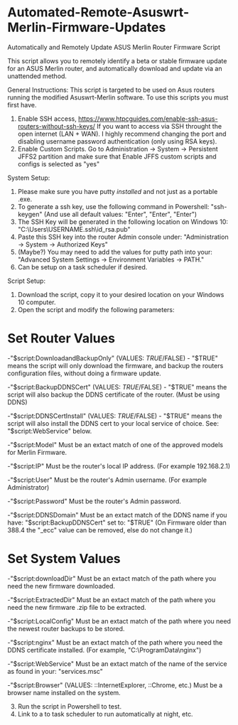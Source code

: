 # Automated-Remote-Asuswrt-Merlin-Firmware-Updates
Automatically and Remotely Update ASUS Merlin Router Firmware Script

This script allows you to remotely identify a beta or stable firmware update for an ASUS Merlin router, and automatically download and update via an unattended method.

General Instructions:
This script is targeted to be used on Asus routers running the modified Asuswrt-Merlin software. To use this scripts you must first have.

1. Enable SSH access, https://www.htpcguides.com/enable-ssh-asus-routers-without-ssh-keys/ 
If you want to access via SSH throught the open internet (LAN + WAN). I highly recommend changing the port and disabling username password authentication (only using RSA keys).
2. Enable Custom Scripts. 
Go to Administration -> System -> Persistent JFFS2 partition and make sure that Enable JFFS custom scripts and configs is selected as "yes"

System Setup:
1. Please make sure you have putty *installed* and not just as a portable .exe.
2. To generate a ssh key, use the following command in Powershell: "ssh-keygen" (And use all default values: "Enter", "Enter", "Enter")
3. The SSH Key will be generated in the following location on Windows 10: "C:\Users\USERNAME\.ssh\id_rsa.pub"
4. Paste this SSH key into the router Admin console under: "Administration -> System -> Authorized Keys"
5. (Maybe?) You may need to add the values for putty path into your: "Advanced System Settings -> Environment Variables -> PATH."
6. Can be setup on a task scheduler if desired.

Script Setup:
1. Download the script, copy it to your desired location on your Windows 10 computer.
2. Open the script and modify the following parameters:

# Set Router Values   
-"$script:DownloadandBackupOnly"
(VALUES: $TRUE/$FALSE) - "$TRUE" means the script will only download the firmware, and backup the routers configuration files, without doing a firmware update.

-"$script:BackupDDNSCert"
(VALUES: $TRUE/$FALSE) - "$TRUE" means the script will also backup the DDNS certificate of the router. (Must be using DDNS)

-"$script:DDNSCertInstall"
(VALUES: $TRUE/$FALSE) - "$TRUE" means the script will also install the DDNS cert to your local service of choice. See: "$script:WebService" below.

-"$script:Model"
Must be an extact match of one of the approved models for Merlin Firmware.

-"$script:IP"
Must be the router's local IP address. (For example 192.168.2.1)

-"$script:User"
Must be the router's Admin username. (For example Administrator)

-"$script:Password"
Must be the router's Admin password.

-"$script:DDNSDomain"
Must be an extact match of the DDNS name if you have: "$script:BackupDDNSCert" set to: "$TRUE" (On Firmware older than 388.4 the "_ecc" value can be removed, else do not change it.)

# Set System Values
-"$script:downloadDir"
Must be an extact match of the path where you need the new firmware downloaded.

-"$script:ExtractedDir"
Must be an extact match of the path where you need the new firmware .zip file to be extracted.

-"$script:LocalConfig"
Must be an extact match of the path where you need the newest router backups to be stored.

-"$script:nginx"
Must be an extact match of the path where you need the DDNS certificate installed. (For example, "C:\ProgramData\nginx")

-"$script:WebService"
Must be an extact match of the name of the service as found in your: "services.msc"

-"$script:Browser"
(VALUES: ::InternetExplorer, ::Chrome, etc.) Must be a browser name installed on the system.

3. Run the script in Powershell to test.
4. Link to a to task scheduler to run automatically at night, etc.
